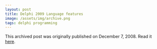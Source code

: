 ```yaml
---
layout: post
title: Delphi 2009 Language features
image: /assets/img/archive.png
tags: delphi programming
---
```

This archived post was originally published on December 7, 2008. Read it [here](/alex.ciobanu.org/indexfbd5.html).
